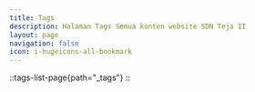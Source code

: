 ```yaml
---
title: Tags
description: Halaman Tags Semua konten website SDN Teja II
layout: page
navigation: false
icon: i-hugeicons-all-bookmark
---
```


::tags-list-page{path="\_tags"}
::
